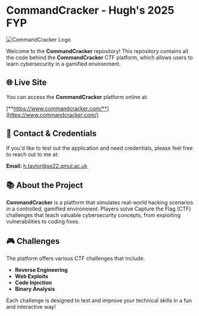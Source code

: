 # CommandCracker - Hugh's 2025 FYP

![CommandCracker Logo](https://i.ibb.co/MgBn1FL/kitten-cat-cat-pixel-pixelart-mug-removebg-preview.png=_60x)

Welcome to the **CommandCracker** repository! This repository contains all the code behind the **CommandCracker** CTF platform, which allows users to learn cybersecurity in a gamified environment.

## 🌐 Live Site

You can access the **CommandCracker** platform online at:

[**https://www.commandcracker.com/**](https://www.commandcracker.com/)

## 📨 Contact & Credentials

If you'd like to test out the application and need credentials, please feel free to reach out to me at:

**Email:** [h.taylor@se22.qmul.ac.uk](mailto:h.taylor@se22.qmul.ac.uk)

## 📚 About the Project

**CommandCracker** is a platform that simulates real-world hacking scenarios in a controlled, gamified environment. Players solve Capture the Flag (CTF) challenges that teach valuable cybersecurity concepts, from exploiting vulnerabilities to coding fixes.

## 🎮 Challenges

The platform offers various CTF challenges that include:

- **Reverse Engineering**
- **Web Exploits**
- **Code Injection**
- **Binary Analysis**

Each challenge is designed to test and improve your technical skills in a fun and interactive way!
